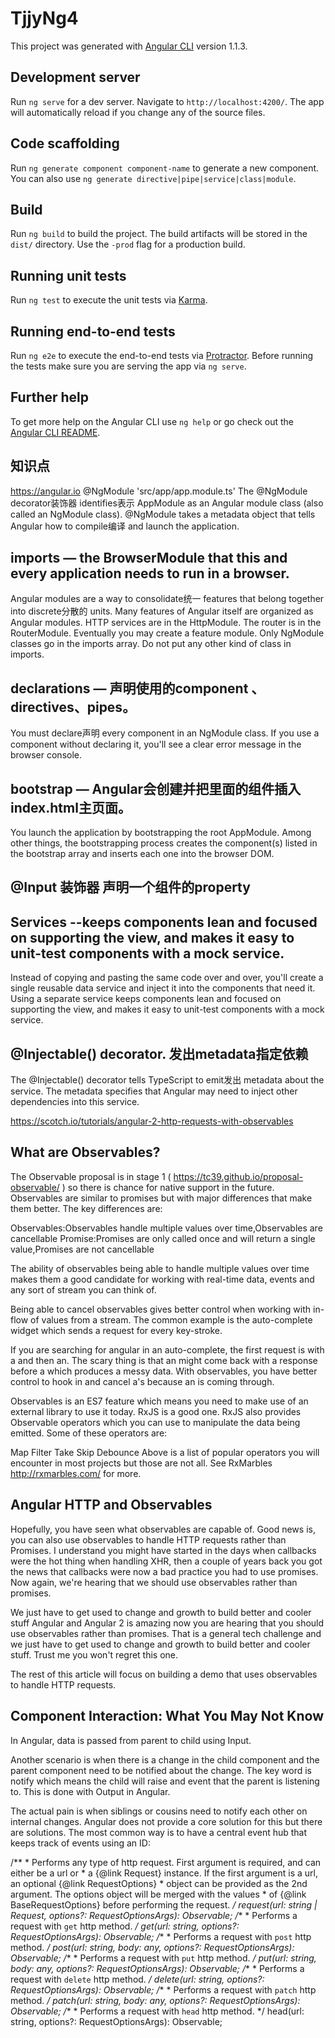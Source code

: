 # TjjyNg4

This project was generated with [Angular CLI](https://github.com/angular/angular-cli) version 1.1.3.

## Development server

Run `ng serve` for a dev server. Navigate to `http://localhost:4200/`. The app will automatically reload if you change any of the source files.

## Code scaffolding

Run `ng generate component component-name` to generate a new component. You can also use `ng generate directive|pipe|service|class|module`.

## Build

Run `ng build` to build the project. The build artifacts will be stored in the `dist/` directory. Use the `-prod` flag for a production build.

## Running unit tests

Run `ng test` to execute the unit tests via [Karma](https://karma-runner.github.io).

## Running end-to-end tests

Run `ng e2e` to execute the end-to-end tests via [Protractor](http://www.protractortest.org/).
Before running the tests make sure you are serving the app via `ng serve`.

## Further help

To get more help on the Angular CLI use `ng help` or go check out the [Angular CLI README](https://github.com/angular/angular-cli/blob/master/README.md).


## 知识点
https://angular.io
@NgModule
'src/app/app.module.ts'
The @NgModule decorator装饰器 identifies表示 AppModule as an Angular module class (also called an NgModule class). @NgModule takes a metadata object that tells Angular how to compile编译 and launch the application.

## imports — the BrowserModule that this and every application needs to run in a browser.
Angular modules are a way to consolidate统一 features that belong together into discrete分散的 units. Many features of Angular itself are organized as Angular modules. HTTP services are in the HttpModule. The router is in the RouterModule. Eventually you may create a feature module.
Only NgModule classes go in the imports array. Do not put any other kind of class in imports.

## declarations — 声明使用的component 、directives、pipes。
You must declare声明 every component in an NgModule class. If you use a component without declaring it, you'll see a clear error message in the browser console.

## bootstrap — Angular会创建并把里面的组件插入index.html主页面。
You launch the application by bootstrapping the root AppModule. Among other things, the bootstrapping process creates the component(s) listed in the bootstrap array and inserts each one into the browser DOM.

## @Input 装饰器 声明一个组件的property

## Services --keeps components lean and focused on supporting the view, and makes it easy to unit-test components with a mock service.
Instead of copying and pasting the same code over and over, you'll create a single reusable data service and inject it into the components that need it. Using a separate service keeps components lean and focused on supporting the view, and makes it easy to unit-test components with a mock service.

## @Injectable() decorator. 发出metadata指定依赖
The @Injectable() decorator tells TypeScript to emit发出 metadata about the service. The metadata specifies that Angular may need to inject other dependencies into this service.





https://scotch.io/tutorials/angular-2-http-requests-with-observables
## What are Observables?
The Observable proposal is in stage 1 ( https://tc39.github.io/proposal-observable/ ) so there is chance for native support in the future. Observables are similar to promises but with major differences that make them better. The key differences are:

Observables:Observables handle multiple values over time,Observables are cancellable
Promise:Promises are only called once and will return a single value,Promises are not cancellable


The ability of observables being able to handle multiple values over time makes them a good candidate for working with real-time data, events and any sort of stream you can think of.

Being able to cancel observables gives better control when working with in-flow of values from a stream. The common example is the auto-complete widget which sends a request for every key-stroke.

If you are searching for angular in an auto-complete, the first request is with a and then an. The scary thing is that an might come back with a response before a which produces a messy data. With observables, you have better control to hook in and cancel a's because an is coming through.

Observables is an ES7 feature which means you need to make use of an external library to use it today. RxJS is a good one. RxJS also provides Observable operators which you can use to manipulate the data being emitted. Some of these operators are:

Map
Filter
Take
Skip
Debounce
Above is a list of popular operators you will encounter in most projects but those are not all. See RxMarbles http://rxmarbles.com/ for more.


## Angular HTTP and Observables
Hopefully, you have seen what observables are capable of. Good news is, you can also use observables to handle HTTP requests rather than Promises. I understand you might have started in the days when callbacks were the hot thing when handling XHR, then a couple of years back you got the news that callbacks were now a bad practice you had to use promises. Now again, we're hearing that we should use observables rather than promises.

We just have to get used to change and growth to build better and cooler stuff
Angular and Angular 2 is amazing now you are hearing that you should use observables rather than promises. That is a general tech challenge and we just have to get used to change and growth to build better and cooler stuff. Trust me you won't regret this one.

The rest of this article will focus on building a demo that uses observables to handle HTTP requests.

## Component Interaction: What You May Not Know
In Angular, data is passed from parent to child using Input.

Another scenario is when there is a change in the child component and the parent component need to be notified about the change. The key word is notify which means the child will raise and event that the parent is listening to. This is done with Output in Angular.

The actual pain is when siblings or cousins need to notify each other on internal changes. Angular does not provide a core solution for this but there are solutions. The most common way is to have a central event hub that keeps track of events using an ID:


/**
     * Performs any type of http request. First argument is required, and can either be a url or
     * a {@link Request} instance. If the first argument is a url, an optional {@link RequestOptions}
     * object can be provided as the 2nd argument. The options object will be merged with the values
     * of {@link BaseRequestOptions} before performing the request.
     */
    request(url: string | Request, options?: RequestOptionsArgs): Observable<Response>;
    /**
     * Performs a request with `get` http method.
     */
    get(url: string, options?: RequestOptionsArgs): Observable<Response>;
    /**
     * Performs a request with `post` http method.
     */
    post(url: string, body: any, options?: RequestOptionsArgs): Observable<Response>;
    /**
     * Performs a request with `put` http method.
     */
    put(url: string, body: any, options?: RequestOptionsArgs): Observable<Response>;
    /**
     * Performs a request with `delete` http method.
     */
    delete(url: string, options?: RequestOptionsArgs): Observable<Response>;
    /**
     * Performs a request with `patch` http method.
     */
    patch(url: string, body: any, options?: RequestOptionsArgs): Observable<Response>;
    /**
     * Performs a request with `head` http method.
     */
    head(url: string, options?: RequestOptionsArgs): Observable<Response>;
